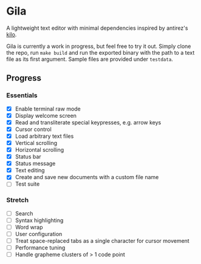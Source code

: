 # Gila
A lightweight text editor with minimal dependencies inspired by antirez's
[kilo](https://github.com/antirez/kilo).

Gila is currently a work in progress, but feel free to try it out. Simply clone the repo, run `make
build` and run the exported binary with the path to a text file as its first argument. Sample files
are provided under `testdata`.

## Progress

### Essentials
- [x] Enable terminal raw mode
- [x] Display welcome screen
- [x] Read and transliterate special keypresses, e.g. arrow keys
- [x] Cursor control
- [x] Load arbitrary text files
- [x] Vertical scrolling
- [x] Horizontal scrolling
- [x] Status bar
- [x] Status message
- [x] Text editing
- [x] Create and save new documents with a custom file name
- [ ] Test suite

### Stretch
- [ ] Search
- [ ] Syntax highlighting
- [ ] Word wrap
- [ ] User configuration
- [ ] Treat space-replaced tabs as a single character for cursor movement
- [ ] Performance tuning
- [ ] Handle grapheme clusters of > 1 code point
